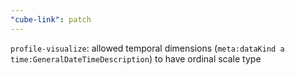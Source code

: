 ```yaml
---
"cube-link": patch
---
```


`profile-visualize`: allowed temporal dimensions (`meta:dataKind a time:GeneralDateTimeDescription`) to have ordinal scale type
